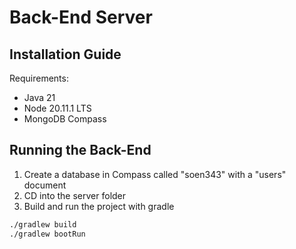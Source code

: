 # Back-End Server

## Installation Guide

Requirements:
- Java 21
- Node 20.11.1 LTS
- MongoDB Compass

## Running the Back-End

1. Create a database in Compass called "soen343" with a "users" document
2. CD into the server folder
3. Build and run the project with gradle

```bash
./gradlew build
./gradlew bootRun
```
